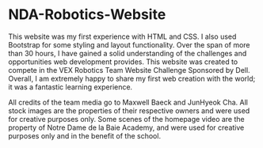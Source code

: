 # NDA-Robotics-Website
This website was my first experience with HTML and CSS. I also used Bootstrap for some styling and layout functionality. Over the span of more than 30 hours, I have gained a solid understanding of the challenges and opportunities web development provides. This website was created to compete in the VEX Robotics Team Website Challenge Sponsored by Dell. Overall, I am extremely happy to share my first web creation with the world; it was a fantastic learning experience.


All credits of the team media go to Maxwell Baeck and JunHyeok Cha. 
All stock images are the properties of their respective owners and were used for creative purposes only.
Some scenes of the homepage video are the property of Notre Dame de la Baie Academy, and were used for creative purposes only and in the benefit of the school.
